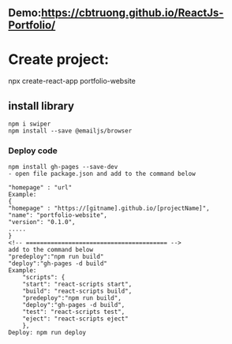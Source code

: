## Demo:https://cbtruong.github.io/ReactJs-Portfolio/


# Create project:
npx create-react-app portfolio-website


## install library
    npm i swiper
    npm install --save @emailjs/browser
### Deploy code
    npm install gh-pages --save-dev
    - open file package.json and add to the command below

    "homepage" : "url"
    Example:
    {
    "homepage" : "https://[gitname].github.io/[projectName]",
    "name": "portfolio-website",
    "version": "0.1.0",
    .....
    }
    <!-- ======================================== -->
    add to the command below
    "predeploy":"npm run build"
    "deploy":"gh-pages -d build"
    Example:
        "scripts": {
        "start": "react-scripts start",
        "build": "react-scripts build",
        "predeploy":"npm run build",
        "deploy":"gh-pages -d build",
        "test": "react-scripts test",
        "eject": "react-scripts eject"
        },
    Deploy: npm run deploy

